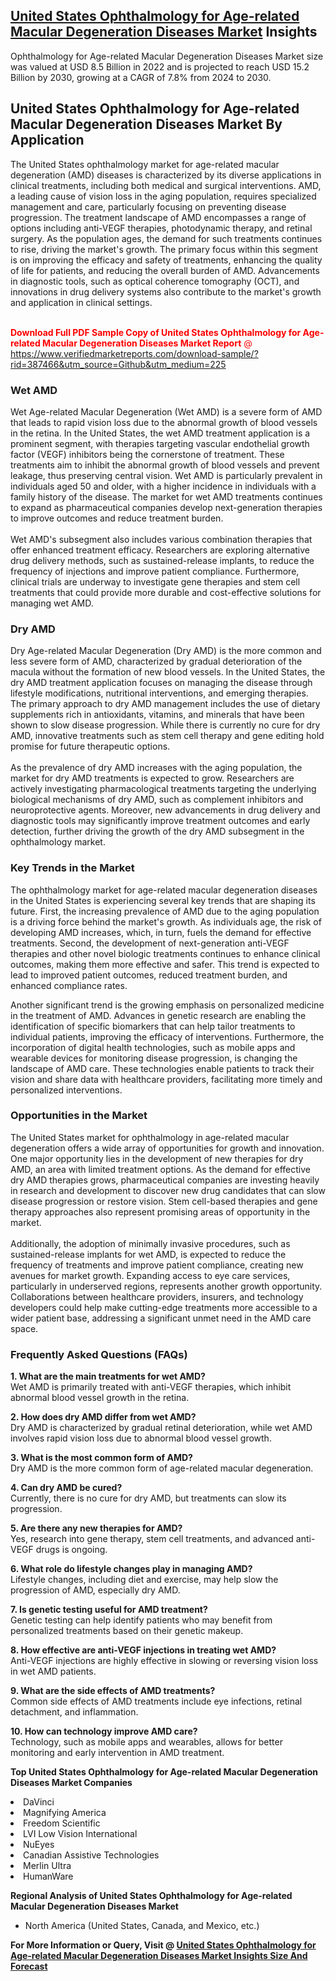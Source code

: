 <h2><a href="https://www.verifiedmarketreports.com/download-sample/?rid=387466&amp;utm_source=Github&amp;utm_medium=225" target="_blank">United States Ophthalmology for Age-related Macular Degeneration Diseases Market</a> Insights</h2><p>Ophthalmology for Age-related Macular Degeneration Diseases Market size was valued at USD 8.5 Billion in 2022 and is projected to reach USD 15.2 Billion by 2030, growing at a CAGR of 7.8% from 2024 to 2030.</p><p> <h2>United States Ophthalmology for Age-related Macular Degeneration Diseases Market By Application</h2> <p>The United States ophthalmology market for age-related macular degeneration (AMD) diseases is characterized by its diverse applications in clinical treatments, including both medical and surgical interventions. AMD, a leading cause of vision loss in the aging population, requires specialized management and care, particularly focusing on preventing disease progression. The treatment landscape of AMD encompasses a range of options including anti-VEGF therapies, photodynamic therapy, and retinal surgery. As the population ages, the demand for such treatments continues to rise, driving the market's growth. The primary focus within this segment is on improving the efficacy and safety of treatments, enhancing the quality of life for patients, and reducing the overall burden of AMD. Advancements in diagnostic tools, such as optical coherence tomography (OCT), and innovations in drug delivery systems also contribute to the market's growth and application in clinical settings.<br><br><p><span class=""><span style="color: #ff0000;"><strong>Download Full PDF Sample Copy of United States Ophthalmology for Age-related Macular Degeneration Diseases Market Report</strong> @ </span><a href="https://www.verifiedmarketreports.com/download-sample/?rid=387466&amp;utm_source=Github&amp;utm_medium=225" target="_blank">https://www.verifiedmarketreports.com/download-sample/?rid=387466&amp;utm_source=Github&amp;utm_medium=225</a></span></p></p> <h3>Wet AMD</h3> <p>Wet Age-related Macular Degeneration (Wet AMD) is a severe form of AMD that leads to rapid vision loss due to the abnormal growth of blood vessels in the retina. In the United States, the wet AMD treatment application is a prominent segment, with therapies targeting vascular endothelial growth factor (VEGF) inhibitors being the cornerstone of treatment. These treatments aim to inhibit the abnormal growth of blood vessels and prevent leakage, thus preserving central vision. Wet AMD is particularly prevalent in individuals aged 50 and older, with a higher incidence in individuals with a family history of the disease. The market for wet AMD treatments continues to expand as pharmaceutical companies develop next-generation therapies to improve outcomes and reduce treatment burden.<br><br>Wet AMD's subsegment also includes various combination therapies that offer enhanced treatment efficacy. Researchers are exploring alternative drug delivery methods, such as sustained-release implants, to reduce the frequency of injections and improve patient compliance. Furthermore, clinical trials are underway to investigate gene therapies and stem cell treatments that could provide more durable and cost-effective solutions for managing wet AMD.</p> <h3>Dry AMD</h3> <p>Dry Age-related Macular Degeneration (Dry AMD) is the more common and less severe form of AMD, characterized by gradual deterioration of the macula without the formation of new blood vessels. In the United States, the dry AMD treatment application focuses on managing the disease through lifestyle modifications, nutritional interventions, and emerging therapies. The primary approach to dry AMD management includes the use of dietary supplements rich in antioxidants, vitamins, and minerals that have been shown to slow disease progression. While there is currently no cure for dry AMD, innovative treatments such as stem cell therapy and gene editing hold promise for future therapeutic options.<br><br>As the prevalence of dry AMD increases with the aging population, the market for dry AMD treatments is expected to grow. Researchers are actively investigating pharmacological treatments targeting the underlying biological mechanisms of dry AMD, such as complement inhibitors and neuroprotective agents. Moreover, new advancements in drug delivery and diagnostic tools may significantly improve treatment outcomes and early detection, further driving the growth of the dry AMD subsegment in the ophthalmology market.</p> <h3>Key Trends in the Market</h3> <p>The ophthalmology market for age-related macular degeneration diseases in the United States is experiencing several key trends that are shaping its future. First, the increasing prevalence of AMD due to the aging population is a driving force behind the market's growth. As individuals age, the risk of developing AMD increases, which, in turn, fuels the demand for effective treatments. Second, the development of next-generation anti-VEGF therapies and other novel biologic treatments continues to enhance clinical outcomes, making them more effective and safer. This trend is expected to lead to improved patient outcomes, reduced treatment burden, and enhanced compliance rates.</p> <p>Another significant trend is the growing emphasis on personalized medicine in the treatment of AMD. Advances in genetic research are enabling the identification of specific biomarkers that can help tailor treatments to individual patients, improving the efficacy of interventions. Furthermore, the incorporation of digital health technologies, such as mobile apps and wearable devices for monitoring disease progression, is changing the landscape of AMD care. These technologies enable patients to track their vision and share data with healthcare providers, facilitating more timely and personalized interventions.</p> <h3>Opportunities in the Market</h3> <p>The United States market for ophthalmology in age-related macular degeneration offers a wide array of opportunities for growth and innovation. One major opportunity lies in the development of new therapies for dry AMD, an area with limited treatment options. As the demand for effective dry AMD therapies grows, pharmaceutical companies are investing heavily in research and development to discover new drug candidates that can slow disease progression or restore vision. Stem cell-based therapies and gene therapy approaches also represent promising areas of opportunity in the market.<br><br>Additionally, the adoption of minimally invasive procedures, such as sustained-release implants for wet AMD, is expected to reduce the frequency of treatments and improve patient compliance, creating new avenues for market growth. Expanding access to eye care services, particularly in underserved regions, represents another growth opportunity. Collaborations between healthcare providers, insurers, and technology developers could help make cutting-edge treatments more accessible to a wider patient base, addressing a significant unmet need in the AMD care space.</p> <h3>Frequently Asked Questions (FAQs)</h3> <p><b>1. What are the main treatments for wet AMD?</b><br>Wet AMD is primarily treated with anti-VEGF therapies, which inhibit abnormal blood vessel growth in the retina.</p> <p><b>2. How does dry AMD differ from wet AMD?</b><br>Dry AMD is characterized by gradual retinal deterioration, while wet AMD involves rapid vision loss due to abnormal blood vessel growth.</p> <p><b>3. What is the most common form of AMD?</b><br>Dry AMD is the more common form of age-related macular degeneration.</p> <p><b>4. Can dry AMD be cured?</b><br>Currently, there is no cure for dry AMD, but treatments can slow its progression.</p> <p><b>5. Are there any new therapies for AMD?</b><br>Yes, research into gene therapy, stem cell treatments, and advanced anti-VEGF drugs is ongoing.</p> <p><b>6. What role do lifestyle changes play in managing AMD?</b><br>Lifestyle changes, including diet and exercise, may help slow the progression of AMD, especially dry AMD.</p> <p><b>7. Is genetic testing useful for AMD treatment?</b><br>Genetic testing can help identify patients who may benefit from personalized treatments based on their genetic makeup.</p> <p><b>8. How effective are anti-VEGF injections in treating wet AMD?</b><br>Anti-VEGF injections are highly effective in slowing or reversing vision loss in wet AMD patients.</p> <p><b>9. What are the side effects of AMD treatments?</b><br>Common side effects of AMD treatments include eye infections, retinal detachment, and inflammation.</p> <p><b>10. How can technology improve AMD care?</b><br>Technology, such as mobile apps and wearables, allows for better monitoring and early intervention in AMD treatment.</p> </p><p><strong>Top United States Ophthalmology for Age-related Macular Degeneration Diseases Market Companies</strong></p><div data-test-id=""><p><li>DaVinci</li><li> Magnifying America</li><li> Freedom Scientific</li><li> LVI Low Vision International</li><li> NuEyes</li><li> Canadian Assistive Technologies</li><li> Merlin Ultra</li><li> HumanWare</li></p><div><strong>Regional Analysis of&nbsp;United States Ophthalmology for Age-related Macular Degeneration Diseases Market</strong></div><ul><li dir="ltr"><p dir="ltr">North America&nbsp;(United States, Canada, and Mexico, etc.)</p></li></ul><p><strong>For More Information or Query, Visit @&nbsp;</strong><strong><a href="https://www.verifiedmarketreports.com/product/ophthalmology-for-age-related-macular-degeneration-diseases-market/?utm_source=Github&amp;utm_medium=225" target="_blank">United States Ophthalmology for Age-related Macular Degeneration Diseases Market Insights Size And Forecast</a></strong></p></div>
